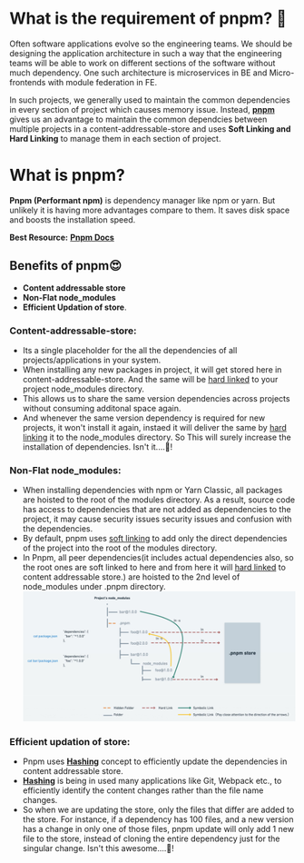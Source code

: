 # **What is the requirement of pnpm?** 🤔

Often software applications evolve so the engineering teams. We should be designing the application architecture in such a way that the engineering teams will be able to work on different sections of the software without much dependency. One such architecture is microservices in BE and Micro-frontends with module federation in FE.  

In such projects, we generally used to maintain the common dependencies in every section of project which causes memory issue. Instead, [**pnpm**](https://pnpm.io/) gives us an advantage to maintain the common dependcies between multiple projects in a content-addressable-store and uses **Soft Linking and Hard Linking** to manage them in each section of project.  

# **What is pnpm?** 

**Pnpm (Performant npm)** is dependency manager like npm or yarn. But unlikely it is having more advantages compare to them. It saves disk space and boosts the installation speed.

**Best Resource:** [**Pnpm Docs**](https://pnpm.io/)

## **Benefits of pnpm**😍

* **Content addressable store**
* **Non-Flat node_modules**
* **Efficient Updation of store**.  
  
### **Content-addressable-store:**  
* Its a single placeholder for the all the dependencies of all projects/applications in your system.
* When installing any new packages in project, it will get stored here in content-addressable-store. And the same will be [hard linked](URL) to your project node_modules directory. 
* This allows us to share the same version dependencies across projects without consuming additonal space again. 
* And whenever the same version dependency is required for new projects, it won't install it again, instaed it will deliver the same by [hard linking](URL) it to the node_modules directory. So This will surely increase the installation of dependencies. Isn't it....🥰!  

### **Non-Flat node_modules:**
* When installing dependencies with npm or Yarn Classic, all packages are hoisted to the root of the modules directory. As a result, source code has access to dependencies that are not added as dependencies to the project, it may cause security issues security issues and confusion with the dependencies.
* By default, pnpm uses [soft linking](URL) to add only the direct dependencies of the project into the root of the modules directory.
* In Pnpm, all peer dependencies(it includes actual dependencies also, so the root ones are soft linked to here and from here it will [hard linked](URL) to content addressable store.) are hoisted to the 2nd level of node_modules under .pnpm directory.
![Non-Flat node_modules structure](./non-flat-node-modules-structure.jpg)  

### **Efficient updation of store:** 
* Pnpm uses [**Hashing**](URL) concept to efficiently update the dependencies in content addressable store.
* [**Hashing**](URL) is being in used many applications like Git, Webpack etc., to efficiently identify the content changes rather than the file name changes.
* So when we are updating the store, only the files that differ are added to the store. For instance, if a dependency has 100 files, and a new version has a change in only one of those files, pnpm update will only add 1 new file to the store, instead of cloning the entire dependency just for the singular change. Isn't this awesome....👏!















